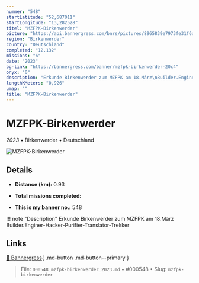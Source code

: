 ```yaml
---
nummer: "548"
startLatitude: "52,687011"
startLongitude: "13,282528"
titel: "MZFPK-Birkenwerder"
picture: "https://api.bannergress.com/bnrs/pictures/8965839e7973fe31f6de0b7f9ce72fe5"
region: "Birkenwerder"
country: "Deutschland"
completed: "12.132"
missions: "6"
date: "2023"
bg-link: "https://bannergress.com/banner/mzfpk-birkenwerder-20c4"
onyx: "0"
description: "Erkunde Birkenwerder zum MZFPK am 18.März\nBuilder.Enginer-Hacker-Purifier-Translator-Trekker"
lengthKMeters: "0,926"
umap: ""
title: "MZFPK-Birkenwerder"
---
```

# MZFPK-Birkenwerder

*2023* • Birkenwerder • Deutschland

![MZFPK-Birkenwerder](https://api.bannergress.com/bnrs/pictures/8965839e7973fe31f6de0b7f9ce72fe5)

## Details
- **Distance (km):** 0.93

- **Total missions completed:** 
- **This is my banner no.:** 548


!!! note "Description"
    Erkunde Birkenwerder zum MZFPK am 18.März
Builder.Enginer-Hacker-Purifier-Translator-Trekker



## Links
[🔗 Bannergress](https://bannergress.com/banner/mzfpk-birkenwerder-20c4){ .md-button .md-button--primary }



> File: `000548_mzfpk-birkenwerder_2023.md` • #000548 • Slug: `mzfpk-birkenwerder`
